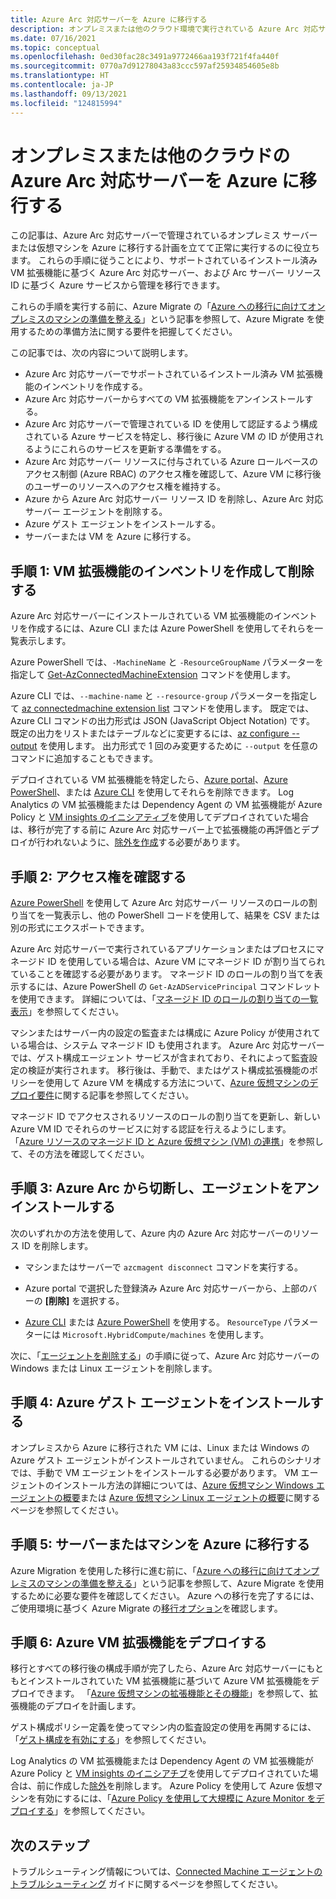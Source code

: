```yaml
---
title: Azure Arc 対応サーバーを Azure に移行する
description: オンプレミスまたは他のクラウド環境で実行されている Azure Arc 対応サーバーを Azure に移行する方法について説明します。
ms.date: 07/16/2021
ms.topic: conceptual
ms.openlocfilehash: 0ed30fac28c3491a9772466aa193f721f4fa440f
ms.sourcegitcommit: 0770a7d91278043a83ccc597af25934854605e8b
ms.translationtype: HT
ms.contentlocale: ja-JP
ms.lasthandoff: 09/13/2021
ms.locfileid: "124815994"
---
```

# <a name="migrate-your-on-premises-or-other-cloud-azure-arc-enabled-server-to-azure"></a>オンプレミスまたは他のクラウドの Azure Arc 対応サーバーを Azure に移行する

この記事は、Azure Arc 対応サーバーで管理されているオンプレミス サーバーまたは仮想マシンを Azure に移行する計画を立てて正常に実行するのに役立ちます。 これらの手順に従うことにより、サポートされているインストール済み VM 拡張機能に基づく Azure Arc 対応サーバー、および Arc サーバー リソース ID に基づく Azure サービスから管理を移行できます。

これらの手順を実行する前に、Azure Migrate の「[Azure への移行に向けてオンプレミスのマシンの準備を整える](../../migrate/prepare-for-migration.md)」という記事を参照して、Azure Migrate を使用するための準備方法に関する要件を把握してください。

この記事では、次の内容について説明します。

* Azure Arc 対応サーバーでサポートされているインストール済み VM 拡張機能のインベントリを作成する。
* Azure Arc 対応サーバーからすべての VM 拡張機能をアンインストールする。
* Azure Arc 対応サーバーで管理されている ID を使用して認証するよう構成されている Azure サービスを特定し、移行後に Azure VM の ID が使用されるようにこれらのサービスを更新する準備をする。
* Azure Arc 対応サーバー リソースに付与されている Azure ロールベースのアクセス制御 (Azure RBAC) のアクセス権を確認して、Azure VM に移行後のユーザーのリソースへのアクセス権を維持する。 
* Azure から Azure Arc 対応サーバー リソース ID を削除し、Azure Arc 対応サーバー エージェントを削除する。
* Azure ゲスト エージェントをインストールする。
* サーバーまたは VM を Azure に移行する。

## <a name="step-1-inventory-and-remove-vm-extensions"></a>手順 1: VM 拡張機能のインベントリを作成して削除する

Azure Arc 対応サーバーにインストールされている VM 拡張機能のインベントリを作成するには、Azure CLI または Azure PowerShell を使用してそれらを一覧表示します。

Azure PowerShell では、`-MachineName` と `-ResourceGroupName` パラメーターを指定して [Get-AzConnectedMachineExtension](/powershell/module/az.connectedmachine/get-azconnectedmachineextension) コマンドを使用します。

Azure CLI では、`--machine-name` と `--resource-group` パラメーターを指定して [az connectedmachine extension list](/cli/azure/ext/connectedmachine/connectedmachine/extension#ext_connectedmachine_az_connectedmachine_extension_list) コマンドを使用します。 既定では、Azure CLI コマンドの出力形式は JSON (JavaScript Object Notation) です。 既定の出力をリストまたはテーブルなどに変更するには、[az configure --output](/cli/azure/reference-index) を使用します。 出力形式で 1 回のみ変更するために `--output` を任意のコマンドに追加することもできます。

デプロイされている VM 拡張機能を特定したら、[Azure portal](manage-vm-extensions-portal.md)、[Azure PowerShell](manage-vm-extensions-powershell.md)、または [Azure CLI](manage-vm-extensions-cli.md) を使用してそれらを削除できます。 Log Analytics の VM 拡張機能または Dependency Agent の VM 拡張機能が Azure Policy と [VM insights のイニシアティブ](../../azure-monitor/vm/vminsights-enable-policy.md)を使用してデプロイされていた場合は、移行が完了する前に Azure Arc 対応サーバー上で拡張機能の再評価とデプロイが行われないように、[除外を作成](../../governance/policy/tutorials/create-and-manage.md#remove-a-non-compliant-or-denied-resource-from-the-scope-with-an-exclusion)する必要があります。

## <a name="step-2-review-access-rights"></a>手順 2: アクセス権を確認する 

[Azure PowerShell](../../role-based-access-control/role-assignments-list-powershell.md#list-role-assignments-for-a-resource) を使用して Azure Arc 対応サーバー リソースのロールの割り当てを一覧表示し、他の PowerShell コードを使用して、結果を CSV または別の形式にエクスポートできます。 

Azure Arc 対応サーバーで実行されているアプリケーションまたはプロセスにマネージド ID を使用している場合は、Azure VM にマネージド ID が割り当てられていることを確認する必要があります。 マネージド ID のロールの割り当てを表示するには、Azure PowerShell の `Get-AzADServicePrincipal` コマンドレットを使用できます。 詳細については、「[マネージド ID のロールの割り当ての一覧表示](../../role-based-access-control/role-assignments-list-powershell.md#list-role-assignments-for-a-managed-identity)」を参照してください。 

マシンまたはサーバー内の設定の監査または構成に Azure Policy が使用されている場合は、システム マネージド ID も使用されます。 Azure Arc 対応サーバーでは、ゲスト構成エージェント サービスが含まれており、それによって監査設定の検証が実行されます。 移行後は、手動で、またはゲスト構成拡張機能のポリシーを使用して Azure VM を構成する方法について、[Azure 仮想マシンのデプロイ要件](../../governance/policy/concepts/guest-configuration.md#deploy-requirements-for-azure-virtual-machines)に関する記事を参照してください。

マネージド ID でアクセスされるリソースのロールの割り当てを更新し、新しい Azure VM ID でそれらのサービスに対する認証を行えるようにします。 「[Azure リソースのマネージド ID と Azure 仮想マシン (VM) の連携](../../active-directory/managed-identities-azure-resources/how-managed-identities-work-vm.md)」を参照して、その方法を確認してください。

## <a name="step-3-disconnect-from-azure-arc-and-uninstall-agent"></a>手順 3: Azure Arc から切断し、エージェントをアンインストールする

次のいずれかの方法を使用して、Azure 内の Azure Arc 対応サーバーのリソース ID を削除します。

   * マシンまたはサーバーで `azcmagent disconnect` コマンドを実行する。

   * Azure portal で選択した登録済み Azure Arc 対応サーバーから、上部のバーの **[削除]** を選択する。

   * [Azure CLI](../../azure-resource-manager/management/delete-resource-group.md?tabs=azure-cli#delete-resource) または [Azure PowerShell](../../azure-resource-manager/management/delete-resource-group.md?tabs=azure-powershell#delete-resource) を使用する。 `ResourceType` パラメーターには `Microsoft.HybridCompute/machines` を使用します。

次に、「[エージェントを削除する](manage-agent.md#remove-the-agent)」の手順に従って、Azure Arc 対応サーバーの Windows または Linux エージェントを削除します。

## <a name="step-4-install-the-azure-guest-agent"></a>手順 4: Azure ゲスト エージェントをインストールする

オンプレミスから Azure に移行された VM には、Linux または Windows の Azure ゲスト エージェントがインストールされていません。 これらのシナリオでは、手動で VM エージェントをインストールする必要があります。 VM エージェントのインストール方法の詳細については、[Azure 仮想マシン Windows エージェントの概要](../../virtual-machines/extensions/agent-windows.md)または [Azure 仮想マシン Linux エージェントの概要](../../virtual-machines/extensions/agent-linux.md)に関するページを参照してください。

## <a name="step-5-migrate-server-or-machine-to-azure"></a>手順 5: サーバーまたはマシンを Azure に移行する

Azure Migration を使用した移行に進む前に、「[Azure への移行に向けてオンプレミスのマシンの準備を整える](../../migrate/prepare-for-migration.md)」という記事を参照して、Azure Migrate を使用するために必要な要件を確認してください。 Azure への移行を完了するには、ご使用環境に基づく Azure Migrate の[移行オプション](../../migrate/prepare-for-migration.md#next-steps)を確認します。

## <a name="step-6-deploy-azure-vm-extensions"></a>手順 6: Azure VM 拡張機能をデプロイする

移行とすべての移行後の構成手順が完了したら、Azure Arc 対応サーバーにもともとインストールされていた VM 拡張機能に基づいて Azure VM 拡張機能をデプロイできます。 「[Azure 仮想マシンの拡張機能とその機能](../../virtual-machines/extensions/overview.md)」を参照して、拡張機能のデプロイを計画します。 

ゲスト構成ポリシー定義を使ってマシン内の監査設定の使用を再開するには、「[ゲスト構成を有効にする](../../governance/policy/concepts/guest-configuration.md#enable-guest-configuration)」を参照してください。

Log Analytics の VM 拡張機能または Dependency Agent の VM 拡張機能が Azure Policy と [VM insights のイニシアチブ](../../azure-monitor/vm/vminsights-enable-policy.md)を使用してデプロイされていた場合は、前に作成した[除外](../../governance/policy/tutorials/create-and-manage.md#remove-a-non-compliant-or-denied-resource-from-the-scope-with-an-exclusion)を削除します。 Azure Policy を使用して Azure 仮想マシンを有効にするには、「[Azure Policy を使用して大規模に Azure Monitor をデプロイする](../../azure-monitor/deploy-scale.md#vm-insights)」を参照してください。 

## <a name="next-steps"></a>次のステップ

トラブルシューティング情報については、[Connected Machine エージェントのトラブルシューティング](troubleshoot-agent-onboard.md) ガイドに関するページを参照してください。

